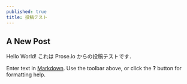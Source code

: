 ```yaml
---
published: true
title: 投稿テスト
---
```

## A New Post

Hello World!
これは Prose.io からの投稿テストです．

Enter text in [Markdown](http://daringfireball.net/projects/markdown/). Use the toolbar above, or click the **?** button for formatting help.
